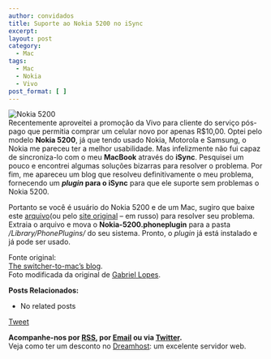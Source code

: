 ```yaml
---
author: convidados
title: Suporte ao Nokia 5200 no iSync
excerpt:
layout: post
category:
  - Mac
tags:
  - Mac
  - Nokia
  - Vivo
post_format: [ ]
---
```

![Nokia 5200][1]  
Recentemente aproveitei a promoção da Vivo para cliente do serviço pós-pago que permitia comprar um celular novo por apenas R$10,00. Optei pelo modelo **Nokia 5200**, já que tendo usado Nokia, Motorola e Samsung, o Nokia me pareceu ter a melhor usabilidade. Mas infelizmente não fui capaz de sincroniza-lo com o meu **MacBook** através do **iSync**. Pesquisei um pouco e encontrei algumas soluções bizarras para resolver o problema. Por fim, me apareceu um blog que resolveu definitivamente o meu problema, fornecendo um ***plugin* para o iSync** para que ele suporte sem problemas o Nokia 5200. 

Portanto se você é usuário do Nokia 5200 e de um Mac, sugiro que baixe este [arquivo][2](ou pelo [site original][3] – em russo) para resolver seu problema. Extraia o arquivo e mova o **Nokia-5200.phoneplugin** para a pasta */Library/PhonePlugins/* do seu sistema. Pronto, o *plugin* já está instalado e já pode ser usado. 

  
Fonte original:  
[The switcher-to-mac’s blog][4].  
Foto modificada da original de [Gabriel Lopes][5].  
 

**Posts Relacionados:** 
*   No related posts



[Tweet][6] 





**Acompanhe-nos por [ RSS][7], por [Email][8] ou via [Twitter][9].**  
Veja como ter um desconto no [Dreamhost][10]: um excelente servidor web.

 [1]: http://vidageek.net/wp-content/uploads/2008/09/nokia-5200.jpg
 [2]: http://vidageek.net/public/Nokia-5200.phoneplugin.zip "arquivo"
 [3]: http://narod.yandex.ru/100.xhtml?zxdsl-852-modem.narod.ru/Nokia-5200.phoneplugin.zip "site original"
 [4]: http://macibuki.blogspot.com/2008/04/nokia-5200-isync-plugin-freeware.html "The switcher-to-mac's blog"
 [5]: http://flickr.com/photos/gabriellopez86/360692594/sizes/s/ ">>>GaBrIeL lopEz<<<"
 [6]: https://twitter.com/share
 [7]: http://feeds.feedburner.com/VidaGeek
 [8]: http://feedburner.google.com/fb/a/mailverify?uri=VidaGeek&loc=pt_BR
 [9]: http://twitter.com/blogvidageek
 [10]: http://vidageek.net/dreamhost/
